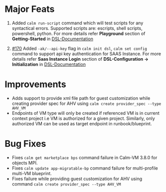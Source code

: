 
# Major Feats

1. Added `calm run-script` command which will test scripts for any syntactical errors. Supported scripts are: escripts, shell scripts, powershell, python. For more details refer <b>Playground</b> section of <b>Getting-Started</b> in [DSL-Documentation](https://www.nutanix.dev/docs/self-service-dsl/)

2. [#170](https://github.com/nutanix/calm-dsl/issues/170) Added `-ak/--api-key` flag in `calm init dsl`, `calm set config` command to support api key authentication for SAAS Instance. For more details refer <b>Saas Instance Login</b> section of <b>DSL-Configuration -> Initialization</b> in [DSL-Documentation](https://www.nutanix.dev/docs/self-service-dsl/)

# Improvements

- Adds support to provide xml file path for guest customization while creating provider spec for AHV using `calm create provider_spec --type AHV_VM`
- Endpoints of VM type will only be created if referenced VM is in current context project i.e VM is authorized for a given project. Similarly, only authorized VM can be used as target endpoint in runbook/blueprint.

# Bug Fixes

- Fixes `calm get marketplace bps` command failure in Calm-VM 3.8.0 for objects MPI.
- Fixes `calm update app-migratable-bp` command failure for multi-profile multi-VM blueprint.
- Fixes failure while providing guest customization for AHV using command `calm create provider_spec --type AHV_VM`